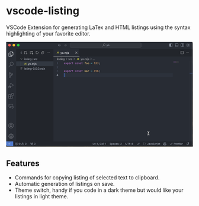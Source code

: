 # vscode-listing

VSCode Extension for generating LaTex and HTML listings using the syntax
highlighting of your favorite editor.

![Demo GIF](https://github.com/lachrist/vscode-listing/blob/main/demo.gif?raw=true)

## Features

- Commands for copying listing of selected text to clipboard.
- Automatic generation of listings on save.
- Theme switch, handy if you code in a dark theme but would like your listings
  in light theme.
